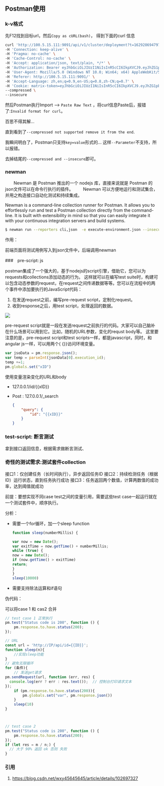 ## Postman使用

### k-v格式

先F12找到目标url，然后`Copy as cURL(bash)`， 得到下面的curl 信息

```bash
curl 'http://100.5.15.111:9091/api/v1/cluster/deployment?t=1629286947976' \
-H 'Connection: keep-alive' \
-H 'Pragma: no-cache' \
-H 'Cache-Control: no-cache' \
-H 'Accept: application/json, text/plain, */*' \
-H 'Authorization: Bearer eyJhbGciOiJIUzI1NiIsInR5cCI6IkpXVCJ9.eyJhZG1pbiI6dHJ1ZSwiZXhwIjoxNjI5MzEzNDIwLCJuYW1lIjoieTE0OTg4In0.mOb01uCpwwkzuVZiPIlB3HOjCcywJaiOucaP_3TL2Y4' \
-H 'User-Agent: Mozilla/5.0 (Windows NT 10.0; Win64; x64) AppleWebKit/537.36 (KHTML, like Gecko) Chrome/92.0.4515.159 Safari/537.36' \
-H 'Referer: http://100.5.15.111:9091/' \
-H 'Accept-Language: zh,en;q=0.9,en-US;q=0.8,zh-CN;q=0.7' \
-H 'Cookie: matrix-token=eyJhbGciOiJIUzI1NiIsInR5cCI6IkpXVCJ9.eyJhZG1pbiI6dHJ1ZSwiZXhwIjoxNjI5MzEzNDIwLCJuYW1lIjoieTE0OTg4In0.mOb01uCpwwkzuVZiPIlB3HOjCcywJaiOucaP_3TL2Y4' \
--compressed \
--insecure
```

然后Postman执行Import --> `Paste Raw Text` ，将curl信息Paste后，报错了:`Invalid format for curl`。

百思不得其解...

直到看到了`--compressed not supported remove it from the end`.

我瞬间明白了，Postman只支持`key=value`形式的... 这样`--Parameter`不支持，所以报错。

去掉结尾的`--compressed and --insecure`即可。

### newman

　　Newman 是 Postman 推出的一个 nodejs 库，直接来说就是 Postman 的json文件可以在命令行执行的插件。
　　Newman 可以方便地运行和测试集合，并用之构造接口自动化测试和持续集成。

Newman is a command-line collection runner for Postman. It allows you to effortlessly run and test a Postman collection directly from the command-line. It is built with extensibility in mind so that you can easily integrate it with your continuous integration servers and build systems.

```bash
$ newman run --reporters cli,json  -e execute-environment.json --insecure --timeout-request 30000 --reporter-json-export execute-result.json  execute-collections.json > execute-log.log


```

作用：

前端页面将测试用例写入到json文件中，后端调用newman

###　pre-script: js

postman集成了一个强大的，基于nodejs的script引擎，借助它，您可以为requests和collections添加动态的行为。  这样就可以在编写test suite时，构建可以包含动态参数的request，在request之间传递数据等等。您可以在流程中的两个事件中添加要执行的JavaScript代码：  

1. 在发送request之前，编写pre-request script，定制化request。 
2.  收到response之后，用test script，处理返回的数据。

![](https://image-1300760561.cos.ap-beijing.myqcloud.com/bgyq-blog/postman-script.png)

pre-request script就是一段在发送request之前执行的代码。大家可以自己脑补在什么场景可以用到它。比如，随机的URL参数，变化的requst body等。  这里要注意的是，pre-request script和test scripts一样，都是javascript，同时，和angular js一样，可以用两个{ {}}访问环境变量。 

```js
var jsoData = pm.response.json();
var temp = parseInt(jsonData[0].execution_id);
temp +=1;
pm.globals.set("xID")
```

使用变量渲染变化的URL和body

* 127.0.0.1/id/{{xID}}

* Post : 127.0.0.1/_search

  ```json
  {
      "query": {
          "id": "{{xID}}"
      }
  }
  ```

  

### test-script: 断言测试

拿到接口返回信息，根据需求做断言测试、

### 奇怪的测试需求:测试套件collection

接口1：仅创建任务（长时间执行），异步返回任务ID
接口2：持续检测任务（根据ID）运行状态，直到任务执行成功
接口3：任务返回两个数值，计算两数值的成功率，达到阈值就成功

前提：要想实现不同case test之间的变量引用，需要这些test case一起运行就在一个测试套件中，顺序执行。

分析：

* 需要一个for循环，加一个sleep function

  ```js
  function sleep(numberMillis) {
  
  var now = new Date();
  var exitTime = now.getTime() + numberMillis;
  while (true) {
  now = new Date();
  if (now.getTime() > exitTime)
  return;
  }
  }
  sleep(10000)
  ```

* 需要支持除法运算和if语句

伪代码：

可以将case 1 和 cas2 合并

```js
// test case 1 正常执行
pm.test("Status code is 200", function () {
    pm.response.to.have.status(200);
});

// URL 
const url = 'http://IP/api/id={{ID}}';
function sleep(n){
    //实现sleep功能
}
// 避免无限循环
for (条件){
    // 发送get请求
pm.sendRequest(url, function (err, res) {
  console.log(err ? err : res.text());  // 控制台打印请求文本
});
    if (pm.response.to.have.status(200)){
        pm.globals.set("var", pm.response.json())
    }
    sleep(10)
}



// test case 2
pm.test("Status code is 200", function () {
    pm.response.to.have.status(200);
});
if (let res = m / n;) {
  // 大于 90% 返回 ok 否则 失败
}
```



### 引用

1. https://blog.csdn.net/wxy45645645/article/details/102697327
